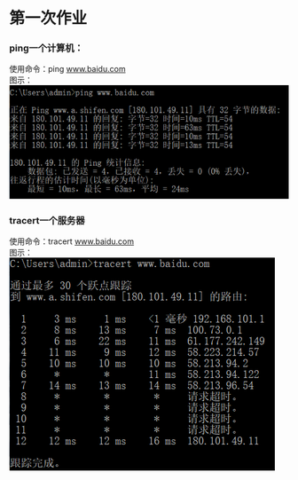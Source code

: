 # 第一次作业
### ping一个计算机：
使用命令：ping www.baidu.com  
图示：  
![ping](https://github.com/2017302580038/network/blob/master/picture/ping.png)

### tracert一个服务器
使用命令：tracert www.baidu.com  
图示：  
![tracert](https://github.com/2017302580038/network/blob/master/picture/tracert.png)  
